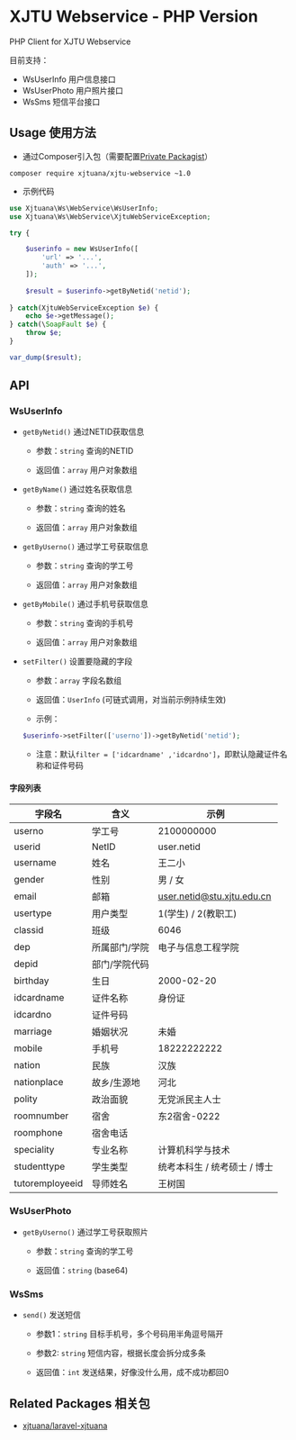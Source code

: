 # XJTU Webservice - PHP Version

PHP Client for XJTU Webservice

目前支持：
- WsUserInfo 用户信息接口
- WsUserPhoto 用户照片接口
- WsSms 短信平台接口

## Usage 使用方法

- 通过Composer引入包（需要配置[Private Packagist](https://packagist.com/orgs/xjtuana)）

```shell
composer require xjtuana/xjtu-webservice ~1.0
```

- 示例代码

```php
use Xjtuana\Ws\WebService\WsUserInfo;
use Xjtuana\Ws\WebService\XjtuWebServiceException;

try {

    $userinfo = new WsUserInfo([
        'url' => '...',
        'auth' => '...',
    ]);
    
    $result = $userinfo->getByNetid('netid');
    
} catch(XjtuWebServiceException $e) {
    echo $e->getMessage();
} catch(\SoapFault $e) {
    throw $e;
}

var_dump($result);
```

## API

### WsUserInfo

- `getByNetid()` 通过NETID获取信息

    - 参数：`string` 查询的NETID

    - 返回值：`array` 用户对象数组

- `getByName()` 通过姓名获取信息

    - 参数：`string` 查询的姓名

    - 返回值：`array` 用户对象数组

- `getByUserno()` 通过学工号获取信息

    - 参数：`string` 查询的学工号

    - 返回值：`array` 用户对象数组

- `getByMobile()` 通过手机号获取信息

    - 参数：`string` 查询的手机号

    - 返回值：`array` 用户对象数组

- `setFilter()` 设置要隐藏的字段

    - 参数：`array` 字段名数组

    - 返回值：`UserInfo` (可链式调用，对当前示例持续生效)

    - 示例：

    ```php
    $userinfo->setFilter(['userno'])->getByNetid('netid');
    ```

    - 注意：默认`filter = ['idcardname' ,'idcardno']`，即默认隐藏证件名称和证件号码

#### 字段列表

字段名 | 含义 | 示例
----|------|----
userno | 学工号  | 2100000000
userid | NetID  | user.netid
username | 姓名  | 王二小
gender | 性别  | 男 / 女
email | 邮箱  | user.netid@stu.xjtu.edu.cn
usertype | 用户类型  | 1(学生) / 2(教职工)
classid | 班级  | 6046
dep | 所属部门/学院  | 电子与信息工程学院
depid | 部门/学院代码  | 
birthday | 生日  | 2000-02-20
idcardname | 证件名称  | 身份证
idcardno | 证件号码  | 
marriage | 婚姻状况  | 未婚
mobile | 手机号  | 18222222222
nation | 民族  | 汉族
nationplace | 故乡/生源地  | 河北
polity | 政治面貌  | 无党派民主人士
roomnumber | 宿舍  | 东2宿舍-0222
roomphone | 宿舍电话  | 
speciality | 专业名称  | 计算机科学与技术
studenttype | 学生类型  | 统考本科生 / 统考硕士 / 博士
tutoremployeeid | 导师姓名  | 王树国


### WsUserPhoto

- `getByUserno()` 通过学工号获取照片

    - 参数：`string` 查询的学工号

    - 返回值：`string` (base64)

### WsSms

- `send()` 发送短信

    - 参数1：`string` 目标手机号，多个号码用半角逗号隔开

    - 参数2: `string` 短信内容，根据长度会拆分成多条

    - 返回值：`int` 发送结果，好像没什么用，成不成功都回0


## Related Packages 相关包

- [xjtuana/laravel-xjtuana](https://git.xjtuana.com/xjtuana/laravel-xjtuana)